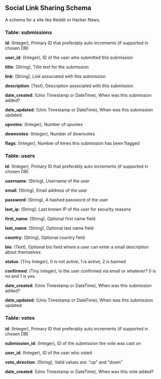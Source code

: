 
## Social Link Sharing Schema

A schema for a site like Reddit or Hacker News.

### Table: submissions

**id**: (Integer), Primary ID that preferably auto increments (if supported in chosen DB)

**user_id**: (Integer), ID of the user who submitted this submission

**title**: (String), Title text for the submission

**link**: (String), Link associated with this submission

**description**: (Text), Description associated with this submission

**date_created**: (Unix Timestamp or DateTime), When was this submission added?

**date_updated**: (Unix Timestamp or DateTime), When was this submission updated

**upvotes**: (Integer), Number of upvotes

**downvotes**: (Integer), Number of downvotes

**flags**: (Integer), Number of times this submission has been flagged

### Table: users

**id**: (Integer), Primary ID that preferably auto increments (if supported in chosen DB)

**username**: (String), Username of the user

**email**: (String), Email address of the user

**password**: (String), A hashed password of the user

**last_ip**: (String), Last known IP of the user for security reasons

**first_name**: (String), Optional first name field

**last_name**: (String), Optional last name field

**country**: (String), Optional country field

**bio**: (Text), Optional bio field where a user can enter a small description about themselves

**status**: (Tiny Integer), 0 is not active, 1 is active, 2 is banned

**confirmed**: (Tiny Integer), Is the user confirmed via email or whatever? 0 is no and 1 is yes.

**date_created**: (Unix Timestamp or DateTime), When was this submission added?

**date_updated**: (Unix Timestamp or DateTime), When was this submission updated

### Table: votes

**id**: (Integer), Primary ID that preferably auto increments (if supported in chosen DB)

**submission_id**: (Integer), ID of the submission the vote was cast on

**user_id**: (Integer), ID of the user who voted

**vote_direction**: (String), Valid values are: "up" and "down"

**date_created**: (Unix Timestamp or DateTime), When was this vote added?
